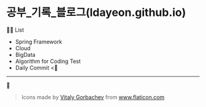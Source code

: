 # 공부_기록_블로그(ldayeon.github.io)

👩‍🎓 List
+ Spring Framework
+ Cloud
+ BigData
+ Algorithm for Coding Test
+ Daily Commit <🌟

---

🙏

> Icons made by <a href="https://www.flaticon.com/free-icon/cat_2325310?term=kitty&page=2&position=10" title="Vitaly Gorbachev">Vitaly Gorbachev</a> from <a href="https://www.flaticon.com/" title="Flaticon"> www.flaticon.com</a>

